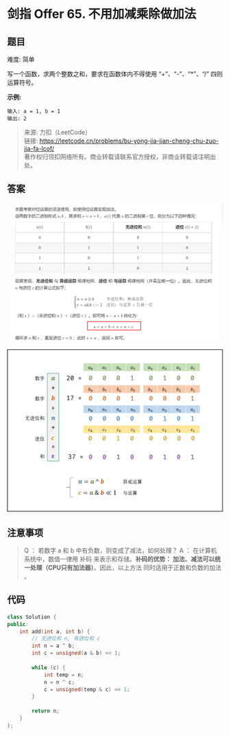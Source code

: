 # 剑指 Offer 65. 不用加减乘除做加法

## 题目

难度: 简单

写一个函数，求两个整数之和，要求在函数体内不得使用 “+”、“-”、“*”、“/” 四则运算符号。

**示例:**

```
输入: a = 1, b = 1
输出: 2
```

> 来源: 力扣（LeetCode）  
> 链接: <https://leetcode.cn/problems/bu-yong-jia-jian-cheng-chu-zuo-jia-fa-lcof/>  
> 著作权归领扣网络所有。商业转载请联系官方授权，非商业转载请注明出处。

## 答案

![image-20220516100824342](image/image-20220516100824342.png)

![Picture1.png](image/56d56524d8d2b1318f78e209fffe0e266f97631178f6bfd627db85fcd2503205-Picture1.png)

## 注意事项

> Q ： 若数字 a 和 b 中有负数，则变成了减法，如何处理？
> A ： 在计算机系统中，数值一律用 补码 来表示和存储。**补码的优势： 加法、减法可以统一处理（CPU只有加法器）**。因此，以上方法 同时适用于正数和负数的加法 。

## 代码

```c++
class Solution {
public:
    int add(int a, int b) {
        // 无进位和 n, 有进位和 c
        int n = a ^ b;
        int c = unsigned(a & b) << 1;

        while (c) {
            int temp = n;
            n = n ^ c;
            c = unsigned(temp & c) << 1;
        }

        return n;
    }
};
```
